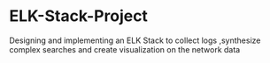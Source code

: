 # ELK-Stack-Project
Designing and implementing an ELK Stack to collect logs ,synthesize complex searches and create visualization on the network data
